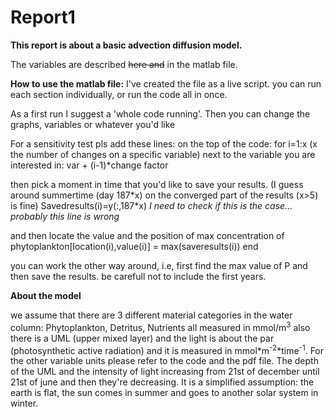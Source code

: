 # Report1
<strong>This report is about a basic advection diffusion model.</strong>
<p>The variables are described <del>here and</del> in the matlab file.</p>
<p><strong>How to use the matlab file:</strong>
I've created the file as a live script. you can run each section individually, or run the code all in once.</p>
<p>As a first run I suggest a 'whole code running'. Then you can change the graphs, variables or whatever you'd like</p>
<p>For a sensitivity test pls add these lines:
on the top of the code:
for i=1:x (x the number of changes on a specific variable)
next to the variable you are interested in:
var + (i-1)*change factor</p>
<p>then pick a moment in time that you'd like to save your results. (I guess around summertime (day 187*x) on the converged part of the results (x>5) is fine)
Savedresults(i)=y(:,187*x) <i>I need to check if this is the case... probably this line is wrong</i></p>
<p>and then locate the value and the position of max concentration of phytoplankton[location(i),value(i)] = max(saveresults(i))
end</p>
<p>you can work the other way around, i.e, first find the max value of P and then save the results. be carefull not to include the first years.</p>
<p><b>About the model</b></p>
<p>we assume that there are 3 different material categories in the water column:
Phytoplankton, Detritus, Nutrients
all measured in mmol/m<sup>3</sup>
also there is a UML (upper mixed layer) and
the light is about the par (photosynthetic active radiation) and it is measured in mmol*m<sup>-2</sup>*time<sup>-1</sup>. For the other variable units please refer to the code and the pdf file. 
The depth of the UML and the intensity of light increasing from 21st of december until 21st of june and then they're decreasing. It is a simplified assumption: the earth is flat, the sun comes in summer and goes to another solar system in winter.</p>

